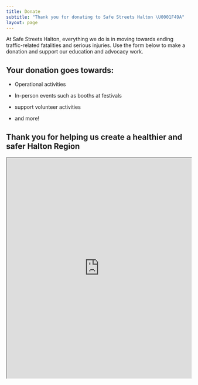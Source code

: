 ```yaml
---
title: Donate
subtitle: "Thank you for donating to Safe Streets Halton \U0001F49A"
layout: page
---
```


At Safe Streets Halton, everything we do is in moving towards ending traffic-related fatalities and serious injuries. Use the form below to make a donation and support our education and advocacy work.

## Your donation goes towards:

* Operational activities

* In-person events such as booths at festivals

* support volunteer activities

* and more!

## Thank you for helping us create a healthier and safer Halton Region

<iframe src="https://www.zeffy.com/en-CA/embed/donation-form/c22a269b-b205-41de-a71f-e2c530f7376f?wmode=opaque" allowtransparency="true" data-embed="true" style="width:100%;height:600px;" title="Donation form powered by Zeffy" allowpaymentrequest=""></iframe>
